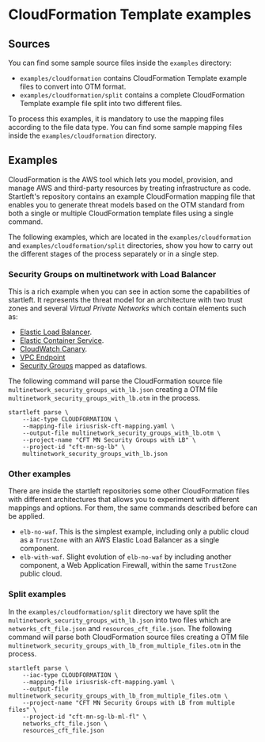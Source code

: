 # CloudFormation Template examples
## Sources
You can find some sample source files inside the `examples` directory:

* `examples/cloudformation` contains CloudFormation Template example files to convert into OTM format.
* `examples/cloudformation/split` contains a complete CloudFormation Template example file split into two different files.

To process this examples, it is mandatory to use the mapping files according to the file data type. 
You can find some sample mapping files inside the `examples/cloudformation` directory.

## Examples
CloudFormation is the AWS tool which lets you model, provision, and manage AWS and third-party resources by treating 
infrastructure as code. Startleft's repository contains an example CloudFormation mapping file that enables you to 
generate threat models based on the OTM standard from both a single or multiple CloudFormation template files using 
a single command.

The following examples, which are located in the `examples/cloudformation` and `examples/cloudformation/split` 
directories, show you how to carry out the different stages of the process separately or in a single step.

### Security Groups on multinetwork with Load Balancer
This is a rich example when you can see in action some the capabilities of startleft. It represents the threat model for
an architecture with two trust zones and several _Virtual Private Networks_ which contain elements such as:
* [Elastic Load Balancer](https://aws.amazon.com/elasticloadbalancing/).
* [Elastic Container Service](https://aws.amazon.com/ecs/).
* [CloudWatch Canary](https://docs.aws.amazon.com/AmazonCloudWatch/latest/monitoring/CloudWatch_Synthetics_Canaries_Create.html).
* [VPC Endpoint](https://docs.aws.amazon.com/vpc/latest/privatelink/vpc-endpoints.html)
* [Security Groups](https://docs.aws.amazon.com/vpc/latest/userguide/VPC_SecurityGroups.html#VPCSecurityGroups) mapped as dataflows.

The following command will parse the CloudFormation source file `multinetwork_security_groups_with_lb.json` creating a 
OTM file `multinetwork_security_groups_with_lb.otm` in the process.
```shell
startleft parse \
	--iac-type CLOUDFORMATION \
	--mapping-file iriusrisk-cft-mapping.yaml \
	--output-file multinetwork_security_groups_with_lb.otm \
	--project-name "CFT MN Security Groups with LB" \
	--project-id "cft-mn-sg-lb" \
	multinetwork_security_groups_with_lb.json
```

### Other examples
There are inside the startleft repositories some other CloudFormation files with different architectures that allows you 
to experiment with different mappings and options. For them, the same commands described before can be applied.
* `elb-no-waf`. This is the simplest example, including only a public cloud as a `TrustZone` with an AWS Elastic Load 
Balancer as a single component.
* `elb-with-waf`. Slight evolution of `elb-no-waf` by including another component, a Web Application Firewall, within 
the same `TrustZone` public cloud.  

### Split examples
In the `examples/cloudformation/split` directory we have split the `multinetwork_security_groups_with_lb.json` into two 
files which are `networks_cft_file.json` and `resources_cft_file.json`.
The following command will parse both CloudFormation source files creating a OTM file 
`multinetwork_security_groups_with_lb_from_multiple_files.otm` in the process.
```shell
startleft parse \
	--iac-type CLOUDFORMATION \
	--mapping-file iriusrisk-cft-mapping.yaml \
	--output-file multinetwork_security_groups_with_lb_from_multiple_files.otm \
	--project-name "CFT MN Security Groups with LB from multiple files" \
	--project-id "cft-mn-sg-lb-ml-fl" \
	networks_cft_file.json \
	resources_cft_file.json
```

